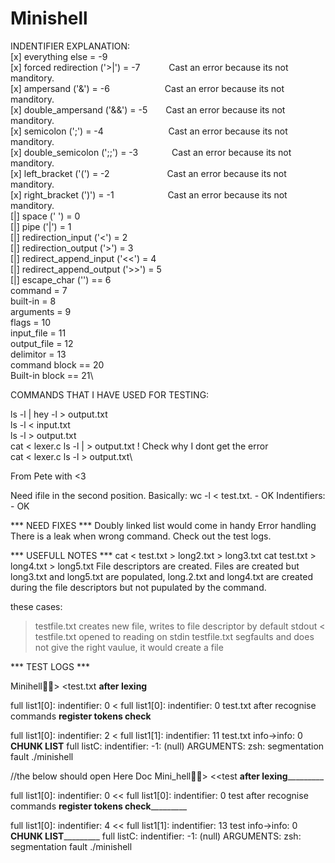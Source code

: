 # Minishell
 
INDENTIFIER EXPLANATION:
\
[x] everything else = -9\
[x] forced redirection ('>|') = -7  &emsp;&emsp;&emsp;Cast an error because its not manditory.\
[x] ampersand ('&') = -6            &emsp;&emsp;&emsp;&emsp;&emsp;&emsp;Cast an error because its not manditory.\
[x] double_ampersand ('&&') = -5    &emsp;&ensp;&nbsp;Cast an error because its not manditory.\
[x] semicolon	(';') = -4            &emsp;&emsp;&emsp;&emsp;&emsp;&emsp;&nbsp;&nbsp;&nbsp;&nbsp;Cast an error because its not manditory.\
[x] double_semicolon (';;') = -3    &emsp;&emsp;&emsp;&nbsp;&nbsp;Cast an error because its not manditory.\
[x] left_bracket ('(') = -2         &emsp;&emsp;&emsp;&emsp;&emsp;&emsp;&nbsp;Cast an error because its not manditory.\
[x] right_bracket (')') = -1								&emsp;&emsp;&emsp;&emsp;&emsp;&nbsp;&nbsp;&nbsp;Cast an error because its not manditory.\
[|] space (' ') = 0\
[|] pipe ('|') = 1\
[|] redirection_input ('<') = 2\
[|] redirection_output ('>') = 3\
[|] redirect_append_input ('<<') = 4\
[|] redirect_append_output ('>>') = 5\
[|] escape_char ('\') == 6\
command = 7\
built-in = 8\
arguments = 9\
flags = 10\
input_file = 11\
output_file = 12\
delimitor = 13\
command block == 20\
Built-in block == 21\

COMMANDS THAT I HAVE USED FOR TESTING:

ls -l | hey -l > output.txt\
ls -l < input.txt\
ls -l > output.txt\
cat < lexer.c ls -l | > output.txt ! Check why I dont get the error\
cat < lexer.c ls -l > output.txt\

From Pete with <3

Need ifile in the second position. Basically: wc -l < test.txt. - OK
Indentifiers: - OK

*** NEED FIXES ***
Doubly linked list would come in handy
Error handling
There is a leak when wrong command.
Check out the test logs.

*** USEFULL NOTES ***
cat < test.txt > long2.txt > long3.txt
cat  test.txt > long4.txt > long5.txt
File descriptors are created. Files are created but long3.txt and long5.txt are populated, long.2.txt and long4.txt 
are created during the file descriptors but not pupulated by the command.

these cases:
 
> testfile.txt creates new file, writes to file descriptor by default stdout
< testfile.txt opened to reading on stdin 
>testfile.txt segfaults and does not give the right vaulue, it would create a file

*** TEST LOGS ***

Minihell🍌🐒> <test.txt
__after lexing__

full list1[0]: indentifier: 0 < 
full list1[0]: indentifier: 0 test.txt 
after recognise commands
__register tokens check__

full list1[0]: indentifier: 2 < 
full list1[1]: indentifier: 11 test.txt 
info->info: 0
__CHUNK LIST__
full listC: indentifier: -1: (null)
ARGUMENTS:
zsh: segmentation fault  ./minishell



//the below should open Here Doc
Mini_hell🍌🐒> <<test
________after lexing_________________

full list1[0]: indentifier: 0 << 
full list1[0]: indentifier: 0 test 
after recognise commands
________register tokens check_________________

full list1[0]: indentifier: 4 << 
full list1[1]: indentifier: 13 test 
info->info: 0
________CHUNK LIST_________________
full listC: indentifier: -1: (null)
ARGUMENTS:
zsh: segmentation fault  ./minishell